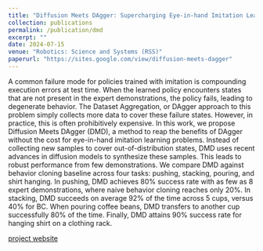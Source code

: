 ```yaml
---
title: "Diffusion Meets DAgger: Supercharging Eye-in-hand Imitation Learning"
collection: publications
permalink: /publication/dmd
excerpt: ""
date: 2024-07-15
venue: "Robotics: Science and Systems (RSS)"
paperurl: "https://sites.google.com/view/diffusion-meets-dagger"
---
```


A common failure mode for policies trained with imitation is compounding execution errors at test time. When the learned policy encounters states that are not present in the expert demonstrations, the policy fails, leading to degenerate behavior. The Dataset Aggregation, or DAgger approach to this problem simply collects more data to cover these failure states. However, in practice, this is often prohibitively expensive. In this work, we propose Diffusion Meets DAgger (DMD), a method to reap the benefits of DAgger without the cost for eye-in-hand imitation learning problems. Instead of collecting new samples to cover out-of-distribution states, DMD uses recent advances in diffusion models to synthesize these samples. This leads to robust performance from few demonstrations. We compare DMD against behavior cloning baseline across four tasks: pushing, stacking, pouring, and shirt hanging. In pushing, DMD achieves 80% success rate with as few as 8 expert demonstrations, where naive behavior cloning reaches only 20%. In stacking, DMD succeeds on average 92% of the time across 5 cups, versus 40% for BC. When pouring coffee beans, DMD transfers to another cup successfully 80% of the time. Finally, DMD attains 90% success rate for hanging shirt on a clothing rack.

[project website](https://sites.google.com/view/diffusion-meets-dagger)
